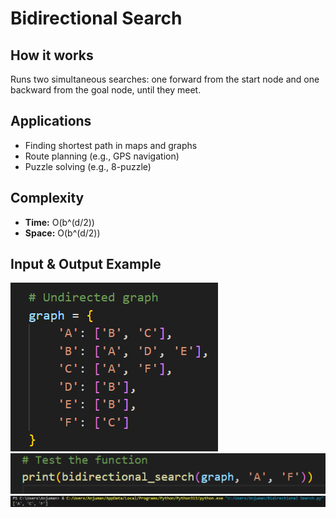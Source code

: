# Bidirectional Search

## How it works
Runs two simultaneous searches: one forward from the start node and one backward from the goal node, until they meet.

## Applications
- Finding shortest path in maps and graphs
- Route planning (e.g., GPS navigation)
- Puzzle solving (e.g., 8-puzzle)

## Complexity
- **Time:** O(b^(d/2))
- **Space:** O(b^(d/2))

## Input & Output Example
![Bidirectional Input](Screenshot_7.png)
![Bidirectional Output 1](Screenshot_8.png)
![Bidirectional Output 2](Screenshot_9.png)
